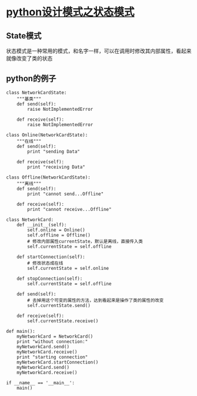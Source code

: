 #  [python设计模式之状态模式](http://dongweiming.github.io/python-state.html "Permalinkto python设计模式之状态模式" )

## State模式

状态模式是一种常用的模式，和名字一样，可以在调用时修改其内部属性，看起来就像改变了类的状态

## python的例子

    
    
    class NetworkCardState:
        """基类"""
        def send(self):
            raise NotImplementedError
    
        def receive(self):
            raise NotImplementedError
    
    class Online(NetworkCardState):
        """在线"""
        def send(self):
            print "sending Data"
    
        def receive(self):
            print "receiving Data"
    
    class Offline(NetworkCardState):
        """离线"""
        def send(self):
            print "cannot send...Offline"
    
        def receive(self):
            print "cannot receive...Offline"
    
    class NetworkCard:
        def __init__(self):
            self.online = Online()
            self.offline = Offline()
            # 修改内部属性currentState，默认是离线，直接传入类
            self.currentState = self.offline
    
        def startConnection(self):
            # 修改状态成在线
            self.currentState = self.online
    
        def stopConnection(self):
            self.currentState = self.offline
    
        def send(self):
            # 去掉用这个可变的属性的方法，达到看起来是操作了类的属性的改变
            self.currentState.send()
    
        def receive(self):
            self.currentState.receive()
    
    def main():
        myNetworkCard = NetworkCard()
        print "without connection:"
        myNetworkCard.send()
        myNetworkCard.receive()
        print "starting connection"
        myNetworkCard.startConnection()
        myNetworkCard.send()
        myNetworkCard.receive()
    
    if __name__ == '__main__':
        main()
    


